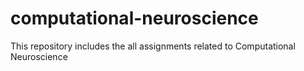 # computational-neuroscience
This repository includes the all assignments related to Computational Neuroscience 
